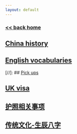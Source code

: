 ```yaml
---
layout: default
---
```

###  [<< back home](../../index.md)
## [China history](./history.md)
## [English vocabularies](./vocabulary.md)
[//]:  ## [Pick ups](./pickups.md)
## [UK visa](./UKVisa.md)
## [护照相关事项](./passport.md)
## [传统文化-生辰八字](./tiangandizhi.md)
